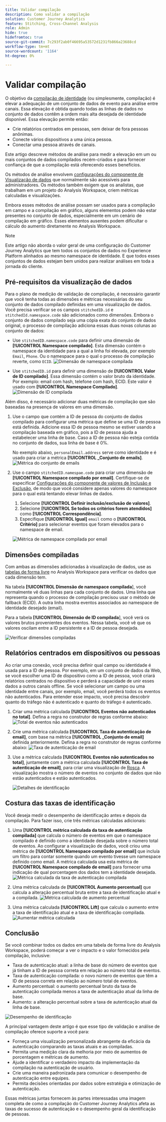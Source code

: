 ```yaml
---
title: Validar compilação
description: Como validar a compilação
solution: Customer Journey Analytics
feature: Stitching, Cross-Channel Analysis
role: Admin
hide: true
hidefromtoc: true
source-git-commit: 7c293f2ab0f46695a53572d1231fb866a23688cd
workflow-type: tm+mt
source-wordcount: '1164'
ht-degree: 0%

---
```


# Validar compilação

O objetivo da [compilação de identidade](/help/stitching/overview.md) (ou simplesmente, compilação) é elevar a adequação de um conjunto de dados de evento para análise entre canais. Essa elevação é obtida quando todas as linhas de dados no conjunto de dados contêm a ordem mais alta desejada de identidade disponível. Essa elevação permite então:

* Crie relatórios centrados em pessoas, sem deixar de fora pessoas anônimas.
* Conecte vários dispositivos a uma única pessoa.
* Conectar uma pessoa através de canais.

Este artigo descreve métodos de análise para medir a elevação em um ou mais conjuntos de dados compilados recém-criados e para fornecer confiança de que a compilação está oferecendo esses benefícios.

Os métodos de análise envolvem [configurações do componente de Visualização de dados](/help/data-views/component-settings/overview.md) que normalmente são acessíveis para administradores. Os métodos também exigem que os analistas, que trabalham em um projeto do Analysis Workspace, criem métricas calculadas e visualizações.

Embora esses métodos de análise possam ser usados para a compilação em campo e a compilação em gráfico, alguns elementos podem não estar presentes no conjunto de dados, especialmente em um cenário de compilação em gráfico. Esses elementos ausentes podem dificultar o cálculo do aumento diretamente no Analysis Workspace.

>[!NOTE]
>
>Este artigo não aborda o valor geral de uma configuração do Customer Journey Analytics que tem todos os conjuntos de dados no Experience Platform alinhados ao mesmo namespace de identidade. E que todos esses conjuntos de dados estejam bem unidos para realizar análises em toda a jornada do cliente.


## Pré-requisitos da visualização de dados

Para o plano de medição de validação de compilação, é necessário garantir que você tenha todas as dimensões e métricas necessárias do seu conjunto de dados compilado definidas em uma visualização de dados. Você precisa verificar se os campos `stitchedID.id` e `stitchedId.namespace.code` são adicionados como dimensões. Embora o conjunto de dados compilado seja uma cópia exata do conjunto de dados original, o processo de compilação adiciona essas duas novas colunas ao conjunto de dados:

* Use `stitchedID.namespace.code` para definir uma dimensão de **[!UICONTROL Namespace compilado]**. Esta dimensão contém o namespace da identidade para a qual a linha foi elevada, por exemplo `Email`, `Phone`. Ou o namespace para o qual o processo de compilação reverte, como `ECID`.
  ![Dimensão de namespace compilada](assets/stitchednamespace-dimension.png)

* Use `stitchedID.id` para definir uma dimensão de **[!UICONTROL Valor de ID compilado]**. Essa dimensão contém o valor bruto da identidade. Por exemplo: email com hash, telefone com hash, ECID. Este valor é usado com **[!UICONTROL Namespace Compilado]**.
  ![Dimensão de ID compilada](assets/stitchedid-dimension.png)


Além disso, é necessário adicionar duas métricas de compilação que são baseadas na presença de valores em uma dimensão.

1. Use o campo que contém a ID de pessoa do conjunto de dados compilado para configurar uma métrica que define se uma ID de pessoa está definida. Adicione essa ID de pessoa mesmo se estiver usando a compilação baseada em gráfico, pois a ID de pessoa ajuda a estabelecer uma linha de base. Caso a ID de pessoa não esteja contida no conjunto de dados, sua linha de base é 0%.

   No exemplo abaixo, `personalEmail.address` serve como identidade e é usado para criar a métrica **[!UICONTROL _Conjunto de emails]**.
   ![Métrica do conjunto de emails](assets/emailset-metric.png)

1. Use o campo `stitchedID.namespae.code` para criar uma dimensão de **[!UICONTROL Namespace compilado por email]**. Certifique-se de especificar [Configurações do componente de valores de Inclusão e Exclusão](/help/data-views/component-settings/include-exclude-values.md), de modo que você considere apenas valores do namespace para o qual está tentando elevar linhas de dados.
   1. Selecione **[!UICONTROL Definir inclusão/exclusão de valores]**.
   1. Selecione **[!UICONTROL Se todos os critérios forem atendidos]** como **[!UICONTROL Correspondência]**.
   1. Especifique **[!UICONTROL Igual]** `email` como o **[!UICONTROL Critério]** para selecionar eventos que foram elevados para o namespace de email.

   ![Métrica de namespace compilada por email](assets/emailstitchednamespace-metric.png)

## Dimensões compiladas

Com ambas as dimensões adicionadas à visualização de dados, use as [tabelas de forma livre](/help/analysis-workspace/visualizations/freeform-table/freeform-table.md) no Analysis Workspace para verificar os dados que cada dimensão tem.

Na tabela **[!UICONTROL Dimensão de namespace compilada**], você normalmente vê duas linhas para cada conjunto de dados. Uma linha que representa quando o processo de compilação precisou usar o método de fallback (ECID). A outra linha mostra eventos associados ao namespace de identidade desejado (email).

Para a tabela **[!UICONTROL Dimensão de ID compilada**], você verá os valores brutos provenientes dos eventos. Nessa tabela, você vê que os valores oscilam entre a ID persistente e a ID de pessoa desejada.

![Verificar dimensões compiladas](assets/check-data-on-stitching.png)


## Relatórios centrados em dispositivos ou pessoas

Ao criar uma conexão, você precisa definir qual campo ou identidade é usada para a ID de pessoa. Por exemplo, em um conjunto de dados da Web, se você escolher uma ID de dispositivo como a ID de pessoa, você criará relatórios centrados no dispositivo e perderá a capacidade de unir esses dados a outros canais offline. Se você selecionar um campo ou uma identidade entre canais, por exemplo, email, você perderá todos os eventos não autenticados. Para entender esse impacto, você precisa descobrir quanto do tráfego não é autenticado e quanto do tráfego é autenticado.

1. Criar uma métrica calculada **[!UICONTROL Eventos não autenticados no total]**. Defina a regra no construtor de regras conforme abaixo:
   ![Total de eventos não autenticados](assets/calcmetric-unauthenticatedeventsovertotal.png)

1. Crie uma métrica calculada **[!UICONTROL Taxa de autenticação de email]**, com base na métrica **[!UICONTROL _Conjunto de email]** definida anteriormente. Defina a regra no construtor de regras conforme abaixo:
   ![Taxa de autenticação de email](assets/calcmetric-emailauthenticationrate.png)

1. Use a métrica calculada **[!UICONTROL Eventos não autenticados no total]**, juntamente com a métrica calculada **[!UICONTROL Taxa de autenticação de email]**, para criar uma visualização de [Rosca](/help/analysis-workspace/visualizations/donut.md). A visualização mostra o número de eventos no conjunto de dados que não estão autenticados e estão autenticados.

   ![Detalhes de identificação](assets/identification-details.png)



## Costura das taxas de identificação

Você deseja medir o desempenho de identificação antes e depois da compilação. Para fazer isso, crie três métricas calculadas adicionais:

1. Uma **[!UICONTROL métrica calculada da taxa de autenticação compilada]** que calcula o número de eventos em que o namespace compilado é definido como a identidade desejada sobre o número total de eventos. Ao configurar a visualização de dados, você criou uma métrica de **[!UICONTROL Namespace compilado por email]** que incluía um filtro para contar somente quando um evento tivesse um namespace definido como email. A métrica calculada usa esta métrica de **[!UICONTROL Namespace compilado de email]** para fornecer uma indicação de qual porcentagem dos dados tem a identidade desejada.
   ![Métrica calculada da taxa de autenticação compilada](assets/calcmetric-stitchedauthenticationrate.png)

1. Uma métrica calculada de **[!UICONTROL Aumento percentual]** que calcula a alteração percentual bruta entre a taxa de identificação atual e a compilada.
   ![Métrica calculada de aumento percentual](assets/calcmetric-percentincrease.png)

1. Uma métrica calculada **[!UICONTROL Lift]** que calcula o aumento entre a taxa de identificação atual e a taxa de identificação compilada.
   ![Aumentar métrica calculada](assets/calcmetric-lift.png)


## Conclusão

Se você combinar todos os dados em uma tabela de forma livre do Analysis Workspace, poderá começar a ver o impacto e o valor fornecidos pela compilação, inclusive:

* Taxa de autenticação atual: a linha de base do número de eventos que já tinham a ID de pessoa correta em relação ao número total de eventos.
* Taxa de autenticação compilada: o novo número de eventos que têm a ID de pessoa correta em relação ao número total de eventos.
* Aumento percentual: o aumento percentual bruto da taxa de autenticação compilada menos a taxa de autenticação atual da linha de base.
* Aumento: a alteração percentual sobre a taxa de autenticação atual da linha de base.

![Desempenho de identificação](assets/identification-performance.png)

A principal vantagem deste artigo é que esse tipo de validação e análise de compilação oferece suporte a você para:

* Forneça uma visualização personalizada abrangente da eficácia da autenticação comparando as taxas atuais e as compiladas.
* Permita uma medição clara da melhoria por meio de aumentos de porcentagem e métricas de aumento.
* Ajude a identificar o verdadeiro impacto da implementação da compilação na autenticação de usuário.
* Crie uma maneira padronizada para comunicar o desempenho de autenticação entre equipes.
* Permita decisões orientadas por dados sobre estratégia e otimização de autenticação.

Essas métricas juntas fornecem às partes interessadas uma imagem completa de como a compilação do Customer Journey Analytics afeta as taxas de sucesso de autenticação e o desempenho geral da identificação de pessoas.
